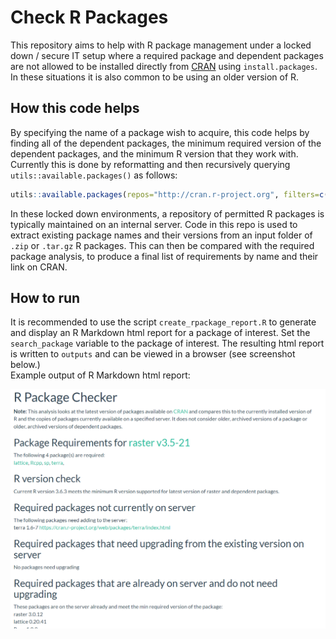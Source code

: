 # Check R Packages
This repository aims to help with R package management under a locked down / secure IT setup where a required package and dependent packages are not allowed to be installed directly from [CRAN]("https://cran.r-project.org/") using `install.packages`. In these situations it is also common to be using an older version of R. 

## How this code helps
By specifying the name of a package wish to acquire, this code helps by finding all of the dependent packages, the minimum required version of the dependent packages, and the minimum R version that they work with. Currently this is done by reformatting and then recursively querying `utils::available.packages()` as follows:
```r
utils::available.packages(repos="http://cran.r-project.org", filters=c("duplicates"), ignore_repo_cache = TRUE)
```

In these locked down environments, a repository of permitted R packages is typically maintained on an internal server. Code in this repo is used to extract existing package names and their versions from an input folder of `.zip` or `.tar.gz` R packages. This can then be compared with the required package analysis, to produce a final list of requirements by name and their link on CRAN.

## How to run
It is recommended to use the script `create_rpackage_report.R` to generate and display an R Markdown html report for a package of interest. Set the `search_package` variable to the package of interest. The resulting html report is written to `outputs` and can be viewed in a browser (see screenshot below.)  
Example output of R Markdown html report: 

![Alt text](/images/example_output.png?raw=true "Example Output")